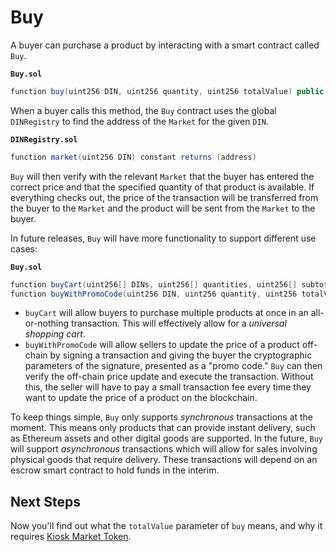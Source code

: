 # Buy

A buyer can purchase a product by interacting with a smart contract called `Buy`.

**`Buy.sol`**

```cs
function buy(uint256 DIN, uint256 quantity, uint256 totalValue) public returns (uint256 orderID)
```

When a buyer calls this method, the `Buy` contract uses the global `DINRegistry` to find the address of the `Market` for the given `DIN`.

**`DINRegistry.sol`**
```cs
function market(uint256 DIN) constant returns (address)
```

`Buy` will then verify with the relevant `Market` that the buyer has entered the correct price and that the specified quantity of that product is available. If everything checks out, the price of the transaction will be transferred from the buyer to the `Market` and the product will be sent from the `Market` to the buyer.

In future releases, `Buy` will have more functionality to support different use cases:

**`Buy.sol`**
```cs
function buyCart(uint256[] DINs, uint256[] quantities, uint256[] subtotalValues)
function buyWithPromoCode(uint256 DIN, uint256 quantity, uint256 totalValue, uint8 v, bytes32 r, bytes32 s) 
```

* `buyCart` will allow buyers to purchase multiple products at once in an all-or-nothing transaction. This will effectively allow for a *universal shopping cart*.
* `buyWithPromoCode` will allow sellers to update the price of a product off-chain by signing a transaction and giving the buyer the cryptographic parameters of the signature, presented as a "promo code." `Buy` can then verify the off-chain price update and execute the transaction. Without this, the seller will have to pay a small transaction fee every time they want to update the price of a product on the blockchain.

To keep things simple, `Buy` only supports *synchronous* transactions at the moment. This means only products that can provide instant delivery, such as Ethereum assets and other digital goods are supported. In the future, `Buy` will support *asynchronous* transactions which will allow for sales involving physical goods that require delivery. These transactions will depend on an escrow smart contract to hold funds in the interim.

## Next Steps

Now you'll find out what the `totalValue` parameter of `buy` means, and why it requires [Kiosk Market Token](../intro/kiosk-market-token.md).
